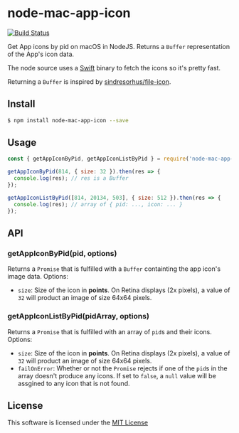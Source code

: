 # node-mac-app-icon

[![Build Status](https://travis-ci.org/sallar/node-mac-app-icon.svg?branch=master)](https://travis-ci.org/sallar/node-mac-app-icon)

Get App icons by pid on macOS in NodeJS. Returns a `Buffer` representation of the App's icon data.

The node source uses a [Swift](https://github.com/sallar/GetAppIcon) binary to fetch the icons so it's pretty fast.

Returning a `Buffer` is inspired by [sindresorhus/file-icon](https://github.com/sindresorhus/file-icon).

## Install

```sh
$ npm install node-mac-app-icon --save
```

## Usage

```js
const { getAppIconByPid, getAppIconListByPid } = require('node-mac-app-icon');

getAppIconByPid(814, { size: 32 }).then(res => {
  console.log(res); // res is a Buffer
});

getAppIconListByPid([814, 20134, 503], { size: 512 }).then(res => {
  console.log(res); // array of { pid: ..., icon: ... }
});
```

## API

### getAppIconByPid(pid, options)

Returns a `Promise` that is fulfilled with a `Buffer` containting the app icon's image data. Options:

* `size`: Size of the icon in **points**. On Retina displays (2x pixels), a value of `32` will product an image of size 64x64 pixels.

### getAppIconListByPid(pidArray, options)

Returns a `Promise` that is fulfilled with an array of `pid`s and their icons. Options:

* `size`: Size of the icon in **points**. On Retina displays (2x pixels), a value of `32` will product an image of size 64x64 pixels.
* `failOnError`: Whether or not the `Promise` rejects if one of the `pid`s in the array doesn't produce any icons. If set to `false`, a `null` value will be assgined to any icon that is not found.

## License

This software is licensed under the [MIT License](LICENSE)
